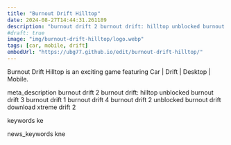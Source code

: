 ```yaml
---
title: "Burnout Drift Hilltop"
date: 2024-08-27T14:44:31.261189
description: "burnout drift 2 burnout drift: hilltop unblocked burnout drift 3 burnout drift 1 burnout drift 4 burnout drift 2 unblocked burnout drift download xtreme drift 2"
#draft: true
image: "img/burnout-drift-hilltop/logo.webp"
tags: [car, mobile, drift]
embedUrl: "https://ubg77.github.io/edit/burnout-drift-hilltop/"
---
```


Burnout Drift Hilltop is an exciting game featuring Car | Drift | Desktop | Mobile.

meta_description
burnout drift 2 burnout drift: hilltop unblocked burnout drift 3 burnout drift 1 burnout drift 4 burnout drift 2 unblocked burnout drift download xtreme drift 2


keywords
ke


news_keywords
kne
